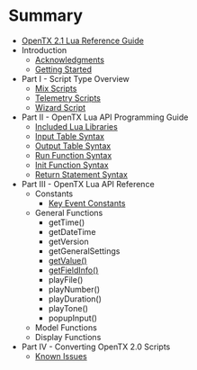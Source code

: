 # Summary

* [OpenTX 2.1 Lua Reference Guide](README.md)
* Introduction
   * [Acknowledgments](acknowledgments.md)
   * [Getting Started](getting_started.md)
* Part I - Script Type Overview
   * [Mix Scripts](mix.md)
   * [Telemetry Scripts](telemetry.md)
   * [Wizard Script](wizard.md)
* Part II - OpenTX Lua API Programming Guide
   * [Included Lua Libraries](included_lua_libraries.md)
   * [Input Table Syntax](input_table_syntax.md)
   * [Output Table Syntax](output_table_syntax.md)
   * [Run Function Syntax](run_function_syntax.md)
   * [Init Function Syntax](init_function_syntax.md)
   * [Return Statement Syntax](return_statement_syntax.md)
* Part III - OpenTX Lua API Reference
   * Constants
       * [Key Event Constants](key_events.md)
   * General Functions
       * getTime()
       * getDateTime
       * getVersion
       * getGeneralSettings
       * [getValue()](getvalue_function.md)
       * [getFieldInfo()](getfieldinfo_function.md)
       * playFile()
       * playNumber()
       * playDuration()
       * playTone()
       * popupInput()
   * Model Functions
   * Display Functions
* Part IV - Converting OpenTX 2.0 Scripts
   * [Known Issues](known_issues.md)

